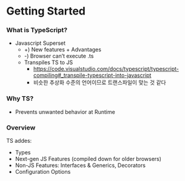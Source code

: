 # Getting Started

### What is TypeScript?

- Javascript Superset
  - +) New features + Advantages
  - -) Browser can’t execute .ts
  - Transpiles TS to JS
    - https://code.visualstudio.com/docs/typescript/typescript-compiling#_transpile-typescript-into-javascript
    - 비슷한 추상화 수준의 언어이므로 트랜스파일이 맞는 것 같다

### Why TS?

- Prevents unwanted behavior at Runtime

### Overview

TS addes:

- Types
- Next-gen JS Features (compiled down for older browsers)
- Non-JS Features: Interfaces & Generics, Decorators
- Configuration Options

